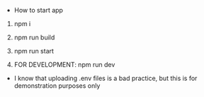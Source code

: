 - How to start app

1. npm i
2. npm run build
3. npm run start

4. FOR DEVELOPMENT: npm run dev

- I know that uploading .env files is a bad practice, but this is for demonstration purposes only
